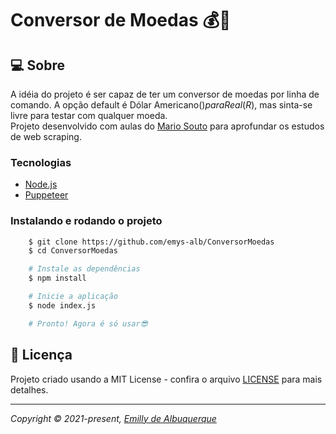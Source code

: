 # Conversor de Moedas 💰💸

## 💻 Sobre

A idéia do projeto é ser capaz de ter um conversor de moedas por linha de comando. A opção default é Dólar Americano($) para Real(R$), mas sinta-se livre para testar com qualquer moeda.
<br>Projeto desenvolvido com aulas do [Mario Souto](https://github.com/omariosouto) para aprofundar os estudos de web scraping.

### Tecnologias

- [Node.js](https://nodejs.org/en/)
- [Puppeteer](https://github.com/puppeteer/puppeteer)

### Instalando e rodando o projeto

```bash
    $ git clone https://github.com/emys-alb/ConversorMoedas 
    $ cd ConversorMoedas

    # Instale as dependências
    $ npm install

    # Inicie a aplicação
    $ node index.js

    # Pronto! Agora é só usar😎
```

## 📝 Licença

Projeto criado usando a MIT License - confira o arquivo [LICENSE](LICENSE) para mais detalhes.

---
  _Copyright © 2021-present, [Emilly de Albuquerque](emys-alb.github.io/)_

